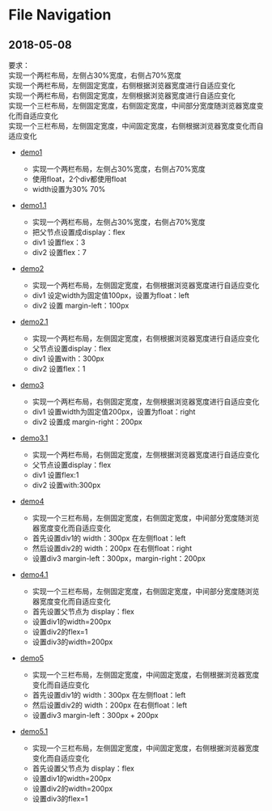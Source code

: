 # File Navigation 
## 2018-05-08
要求：  
实现一个两栏布局，左侧占30%宽度，右侧占70%宽度   
实现一个两栏布局，左侧固定宽度，右侧根据浏览器宽度进行自适应变化    
实现一个两栏布局，右侧固定宽度，左侧根据浏览器宽度进行自适应变化     
实现一个三栏布局，左侧固定宽度，右侧固定宽度，中间部分宽度随浏览器宽度变化而自适应变化   
实现一个三栏布局，左侧固定宽度，中间固定宽度，右侧根据浏览器宽度变化而自适应变化   

- [demo1](https://colabearwd.github.io/layout-demo/demo1.html)
    - 实现一个两栏布局，左侧占30%宽度，右侧占70%宽度
    - 使用float，2个div都使用float
    - width设置为30% 70%

- [demo1.1](https://colabearwd.github.io/layout-demo/demo1.1.html)
    - 实现一个两栏布局，左侧占30%宽度，右侧占70%宽度
    - 把父节点设置成display：flex
    - div1 设置flex：3
    - div2 设置flex：7

- [demo2](https://colabearwd.github.io/layout-demo/demo2.html)
    - 实现一个两栏布局，左侧固定宽度，右侧根据浏览器宽度进行自适应变化
    - div1 设定width为固定值100px，设置为float：left 
    - div2 设置 margin-left：100px

- [demo2.1](https://colabearwd.github.io/layout-demo/demo2.1.html)
    - 实现一个两栏布局，左侧固定宽度，右侧根据浏览器宽度进行自适应变化
    - 父节点设置display：flex
    - div1 设置with：300px
    - div2 设置flex：1

- [demo3](https://colabearwd.github.io/layout-demo/demo3.html)
    - 实现一个两栏布局，右侧固定宽度，左侧根据浏览器宽度进行自适应变化
    - div1 设置width为固定值200px，设置为float：right
    - div2 设置成 margin-right：200px

- [demo3.1](https://colabearwd.github.io/layout-demo/demo3.1.html)
    - 实现一个两栏布局，右侧固定宽度，左侧根据浏览器宽度进行自适应变化
    - 父节点设置display：flex
    - div1 设置flex:1
    - div2 设置with:300px

- [demo4](https://colabearwd.github.io/layout-demo/demo4.html)
    - 实现一个三栏布局，左侧固定宽度，右侧固定宽度，中间部分宽度随浏览器宽度变化而自适应变化
    - 首先设置div1的 width：300px 在左侧float：left
    - 然后设置div2的 width：200px 在右侧float：right
    - 设置div3 margin-left：300px，margin-right：200px

- [demo4.1](https://colabearwd.github.io/layout-demo/demo4.1.html)
    - 实现一个三栏布局，左侧固定宽度，右侧固定宽度，中间部分宽度随浏览器宽度变化而自适应变化
    - 首先设置父节点为 display：flex
    - 设置div1的width=200px
    - 设置div2的flex=1
    - 设置div3的width=200px

- [demo5](https://colabearwd.github.io/layout-demo/demo5.html)
    - 实现一个三栏布局，左侧固定宽度，中间固定宽度，右侧根据浏览器宽度变化而自适应变化
    - 首先设置div1的 width：300px 在左侧float：left
    - 然后设置div2的 width：200px 在右侧float：left
    - 设置div3 margin-left：300px + 200px

- [demo5.1](https://colabearwd.github.io/layout-demo/demo5.1.html)
    - 实现一个三栏布局，左侧固定宽度，中间固定宽度，右侧根据浏览器宽度变化而自适应变化
    - 首先设置父节点为 display：flex
    - 设置div1的width=200px
    - 设置div2的width=200px
    - 设置div3的flex=1
